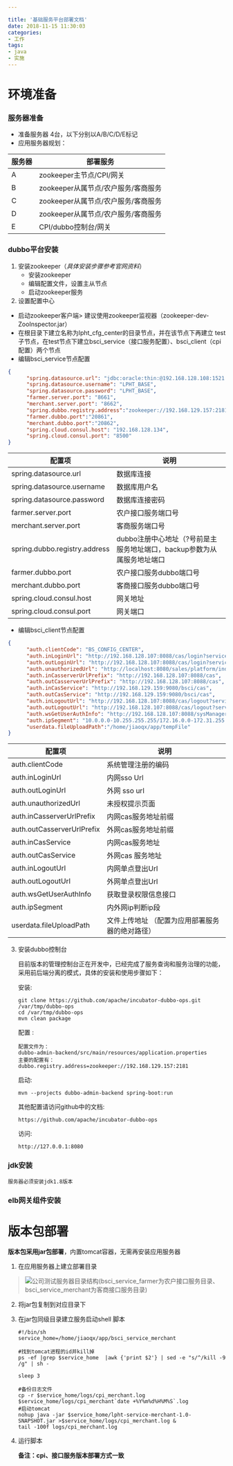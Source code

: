 ```yaml
---

title: '基础服务平台部署文档'
date: 2018-11-15 11:30:03
categories:
- 工作
tags:
- java
- 实施
---
```

# 环境准备
### 服务器准备
* 准备服务器 4台，以下分别以A/B/C/D/E标记
* 应用服务器规划：

服务器 | 部署服务
----  |  ----
A | zookeeper主节点/CPI/网关
B | zookeeper从属节点/农户服务/客商服务
C | zookeeper从属节点/农户服务/客商服务
D | zookeeper从属节点/农户服务/客商服务
E | CPI/dubbo控制台/网关

### dubbo平台安装
1. 安装zookeeper（*具体安装步骤参考官网资料*）
	- 安装zookeeper
	- 编辑配置文件，设置主从节点
	- 启动zookeeper服务
2. 设置配置中心
  - 启动zookeeper客户端> 建议使用zookeeper监视器（zookeeper-dev-ZooInspector.jar）
  - 在根目录下建立名称为lpht_cfg_center的目录节点，并在该节点下再建立 test子节点，在test节点下建立bsci_service（接口服务配置）、bsci_client（cpi配置）两个节点
  - 编辑bsci_service节点配置 
```json
{
      "spring.datasource.url": "jdbc:oracle:thin:@192.168.128.108:1521:orcl",
      "spring.datasource.username": "LPHT_BASE",
      "spring.datasource.password": "LPHT_BASE",
      "farmer.server.port": "8661",
      "merchant.server.port": "8662",		
      "spring.dubbo.registry.address":"zookeeper://192.168.129.157:2181?backup=192.168.129.158:2181,192.168.129.161:2181",
      "farmer.dubbo.port":"20861",
      "merchant.dubbo.port":"20862",
      "spring.cloud.consul.host": "192.168.128.134",
      "spring.cloud.consul.port": "8500"
} 
```


配置项     | 说明
-------- | ---
spring.datasource.url | 数据库连接
spring.datasource.username    | 数据库用户名
spring.datasource.password     | 数据库连接密码
farmer.server.port          | 农户接口服务端口号
merchant.server.port  | 客商服务端口号
spring.dubbo.registry.address | dubbo注册中心地址（?号前是主服务地址端口，backup参数为从属服务地址端口
farmer.dubbo.port |  农户接口服务dubbo端口号
merchant.dubbo.port |  客商接口服务dubbo端口号
spring.cloud.consul.host | 网关地址
spring.cloud.consul.port | 网关端口

  - 编辑bsci_client节点配置
```json
{
      "auth.clientCode": "BS_CONFIG_CENTER", 
      "auth.inLoginUrl": "http://192.168.128.107:8088/cas/login?service=http://192.168.129.159:9080/bsci/cas&CLIENT_CODE=BS_CONFIG_CENTER", 
      "auth.outLoginUrl": "http://192.168.128.107:8088/cas/login?service=http://192.168.129.159:9080/bsci/cas&CLIENT_CODE=BS_CONFIG_CENTER", 
      "auth.unauthorizedUrl": "http://localhost:8080/sales/platform/index.do", 
      "auth.inCasserverUrlPrefix": "http://192.168.128.107:8088/cas", 
      "auth.outCasserverUrlPrefix": "http://192.168.128.107:8088/cas", 
      "auth.inCasService": "http://192.168.129.159:9080/bsci/cas", 
      "auth.outCasService": "http://192.168.129.159:9080/bsci/cas", 
      "auth.inLogoutUrl": "http://192.168.128.107:8088/cas/logout?service=http://192.168.129.159:9080/bsci/logout&CLIENT_CODE=BS_CONFIG_CENTER", 
      "auth.outLogoutUrl": "http://192.168.128.107:8088/cas/logout?service=http://192.168.129.159:9080/bsci/logout&CLIENT_CODE=BS_CONFIG_CENTER", 
      "auth.wsGetUserAuthInfo": "http://192.168.128.107:8088/sysManager/webservice/authService/getUserInfo", 
      "auth.ipSegment": "10.0.0.0-10.255.255.255/172.16.0.0-172.31.255.255/192.0.0.0-192.168.255.255/172.10.0.0-172.31.255.255/127.0.0.1-127.0.0.1",
      "userdata.fileUploadPath":"/home/jiaoqx/app/tempFile"
}
```

配置项 | 说明
---- | ----
auth.clientCode | 系统管理注册的编码
auth.inLoginUrl | 内网sso Url 
auth.outLoginUrl | 外网 sso url
auth.unauthorizedUrl  | 未授权提示页面
auth.inCasserverUrlPrefix |  内网cas服务地址前缀
auth.outCasserverUrlPrefix | 外网cas服务地址前缀
auth.inCasService | 内网cas服务地址
auth.outCasService | 外网cas 服务地址
auth.inLogoutUrl | 内网单点登出Url
auth.outLogoutUrl | 外网单点登出Url
auth.wsGetUserAuthInfo | 获取登录权限信息接口
auth.ipSegment | 内外网ip判断ip段
userdata.fileUploadPath | 文件上传地址 （配置为应用部署服务器的绝对路径）

3. 安装dubbo控制台

   目前版本的管理控制台正在开发中，已经完成了服务查询和服务治理的功能，采用前后端分离的模式，具体的安装和使用步骤如下：

   安装:

   ```shell
   git clone https://github.com/apache/incubator-dubbo-ops.git /var/tmp/dubbo-ops
   cd /var/tmp/dubbo-ops
   mvn clean package
   ```

   配置 :

   ```shell
   配置文件为：
   dubbo-admin-backend/src/main/resources/application.properties
   主要的配置有：
   dubbo.registry.address=zookeeper://192.168.129.157:2181
   ```

   启动:

   ```shell
   mvn --projects dubbo-admin-backend spring-boot:run
   ```

   其他配置请访问github中的文档:

   ```shell
   https://github.com/apache/incubator-dubbo-ops
   ```

   访问:

   ```shell
   http://127.0.0.1:8080
   ```


### jdk安装
	服务器必须安装jdk1.8版本
### elb网关组件安装

# 版本包部署

**版本包采用jar包部署**，内置tomcat容器，无需再安装应用服务器

1. 在应用服务器上建立部署目录

  >![公司测试服务器目录结构(bsci_service_farmer为农户接口服务目录、bsci_service_merchant为客商接口服务目录)](/images/lpht_20181115.jpg)

2. 将jar包复制到对应目录下

3. 在jar包同级目录建立服务启动shell 脚本

   ```shell
   #!/bin/sh
   service_home=/home/jiaoqx/app/bsci_service_merchant
   
   #找到tomcat进程的id并kill掉
   ps -ef |grep $service_home  |awk {'print $2'} | sed -e "s/^/kill -9 /g" | sh -
   
   sleep 3
   
   #备份日志文件
   cp -r $service_home/logs/cpi_merchant.log $service_home/logs/cpi_merchant`date +%Y%m%d%H%M%S`.log
   #启动tomcat
   nohup java -jar $service_home/lpht-service-merchant-1.0-SNAPSHOT.jar >$service_home/logs/cpi_merchant.log &
   tail -100f logs/cpi_merchant.log
   ```

4. 运行脚本

   **备注：cpi、接口服务版本部署方式一致**

